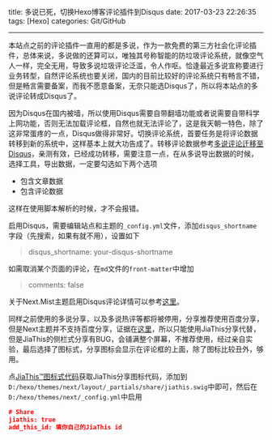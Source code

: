 title: 多说已死，切换Hexo博客评论插件到Disqus
date: 2017-03-23 22:26:35
tags: [Hexo]
categories: Git/GitHub

---

本站点之前的评论插件一直用的都是多说，作为一款免费的第三方社会化评论插件，总体来说，多说做的还算可以，唯独其号称智能的防垃圾评论系统，就像空气人一样，完全无用，导致多说垃圾评论泛滥，令人作呕。恰逢最近多说宣称要进行业务转型，自然评论系统也要关闭，国内的目前比较好的评论系统只有畅言不错，但是畅言需要备案，而我不愿意备案，无奈只能选Disqus了，所以将本站点的多说评论转成Disqus了。

因为Disqus在国内被墙，所以使用Disqus需要自带翻墙功能或者说需要自带科学上网功能，否则无法加载评论框，自然也就无法评论了，这是我天朝一特色，除了这非常蛋疼的一点，Disqus做得非常好。切换评论系统，首要任务是将评论数据转移到新的系统中，这样基本上就大功告成了。转移评论数据参考[多说评论迁移至Disqus](http://urouge.github.io/migrate-to-disqus/)，亲测有效，已经成功转移，需要注意一点，在从多说导出数据的时候，选择工具，导出数据，一定要勾选如下两个选项
- 包含文章数据
- 包含评论数据

这样在使用脚本解析的时候，才不会报错。

启用Disqus，需要编辑站点和主题的`_config.yml`文件，添加`disqus_shortname`字段（先搜索，如果有就不用），设置如下
> disqus_shortname: your-disqus-shortname

如需取消某个页面的评论，在`md`文件的`front-matter`中增加
> comments: false

关于Next.Mist主题启用Disqus评论详情可以参考[这里](https://github.com/iissnan/hexo-theme-next/wiki/%E8%AE%BE%E7%BD%AE%E5%A4%9A%E8%AF%B4-DISQUS)。

同样之前使用的多说分享，以及多说热评等都将被停用，分享推荐使用百度分享，但是Next主题并不支持百度分享，证据在[这里](https://github.com/iissnan/hexo-theme-next/issues/425)，所以只能使用JiaThis分享代替，但是JiaThis的侧栏式分享有BUG，会铺满整个屏幕，不推荐使用，经过亲自实验，最后选择了图标式，分享图标会显示在评论框的上面，除了图标比较丑外，够用。

点[JiaThis™图标式代码](http://www.jiathis.com/getcode/icon/?style=24x24&btn=qzone,tsina,tqq,weixin,renren,jicon&codestyle=standard&showshares=true&renren-data=width%3D100&tsina-data=width%3D120&showujian=true)获取JiaThis分享图标代码，添加到`D:/hexo/themes/next/layout/_partials/share/jiathis.swig`中即可，然后在`D:/hexo/themes/next/_config.yml`中启用

```json
# Share
jiathis: true
add_this_id: 填你自己的JiaThis id
```